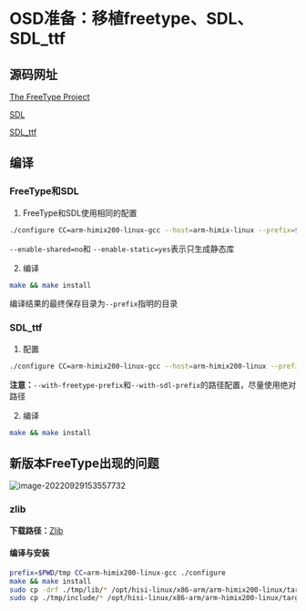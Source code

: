# OSD准备：移植freetype、SDL、SDL_ttf

## 源码网址

[The FreeType Project](https://freetype.org/)

[SDL](https://github.com/libsdl-org/SDL)

[SDL_ttf](https://github.com/libsdl-org/SDL_ttf)

## 编译

### FreeType和SDL

1. FreeType和SDL使用相同的配置

```bash
./configure CC=arm-himix200-linux-gcc --host=arm-himix-linux --prefix=$PWD/HI_INSTALL --enable-shared=no --enable-static=yes
```

 `--enable-shared=no`和 `--enable-static=yes`表示只生成静态库

2. 编译

```bash
make && make install
```

编译结果的最终保存目录为`--prefix`指明的目录

### SDL_ttf

1. 配置

```bash
./configure CC=arm-himix200-linux-gcc --host=arm-himix200-linux --prefix=$PWD/HI_INSTALL --with-freetype-prefix=/home/karl/Desktop/free-sdl/freetype-2.4.10/HI_INSTALL --with-sdl-prefix=/home/karl/Desktop/free-sdl/SDL-1.2.15/HI_INSTALL
```

**注意：**`--with-freetype-prefix`和`--with-sdl-prefix`的路径配置，尽量使用绝对路径

2. 编译

```bash
make && make install
```

## 新版本FreeType出现的问题

![image-20220929153557732](../assets/image-20220929153557732.png)

### zlib

**下载路径：**[Zlib](http://www.zlib.net/fossils/?C=M;O=A)

#### 编译与安装

```bash
prefix=$PWD/tmp CC=arm-himix200-linux-gcc ./configure
make && make install
sudo cp -drf ./tmp/lib/* /opt/hisi-linux/x86-arm/arm-himix200-linux/target/usr/lib
sudo cp ./tmp/include/* /opt/hisi-linux/x86-arm/arm-himix200-linux/target/usr/include
```

